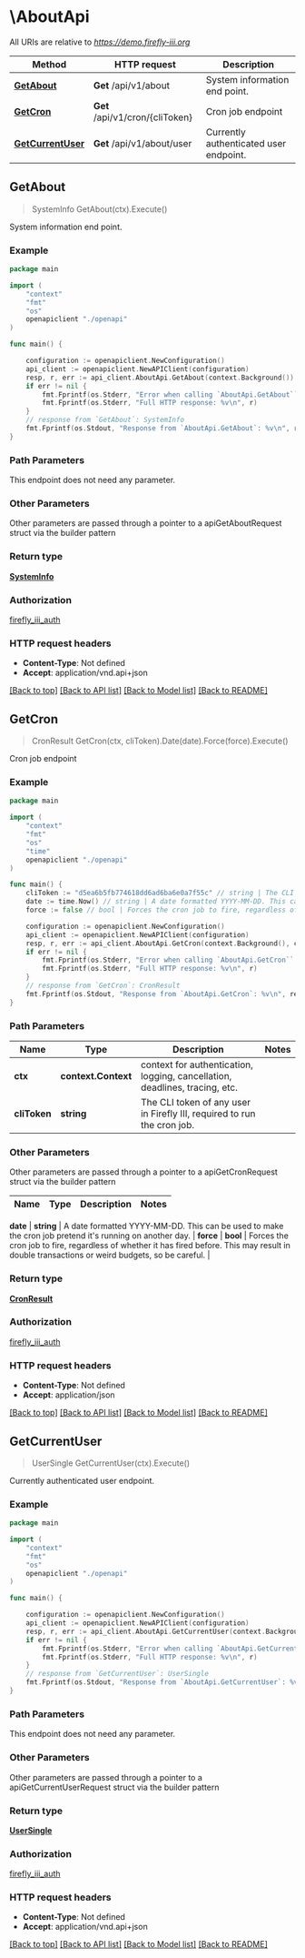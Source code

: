 # \AboutApi

All URIs are relative to *https://demo.firefly-iii.org*

Method | HTTP request | Description
------------- | ------------- | -------------
[**GetAbout**](AboutApi.md#GetAbout) | **Get** /api/v1/about | System information end point.
[**GetCron**](AboutApi.md#GetCron) | **Get** /api/v1/cron/{cliToken} | Cron job endpoint
[**GetCurrentUser**](AboutApi.md#GetCurrentUser) | **Get** /api/v1/about/user | Currently authenticated user endpoint.



## GetAbout

> SystemInfo GetAbout(ctx).Execute()

System information end point.



### Example

```go
package main

import (
    "context"
    "fmt"
    "os"
    openapiclient "./openapi"
)

func main() {

    configuration := openapiclient.NewConfiguration()
    api_client := openapiclient.NewAPIClient(configuration)
    resp, r, err := api_client.AboutApi.GetAbout(context.Background()).Execute()
    if err != nil {
        fmt.Fprintf(os.Stderr, "Error when calling `AboutApi.GetAbout``: %v\n", err)
        fmt.Fprintf(os.Stderr, "Full HTTP response: %v\n", r)
    }
    // response from `GetAbout`: SystemInfo
    fmt.Fprintf(os.Stdout, "Response from `AboutApi.GetAbout`: %v\n", resp)
}
```

### Path Parameters

This endpoint does not need any parameter.

### Other Parameters

Other parameters are passed through a pointer to a apiGetAboutRequest struct via the builder pattern


### Return type

[**SystemInfo**](SystemInfo.md)

### Authorization

[firefly_iii_auth](../README.md#firefly_iii_auth)

### HTTP request headers

- **Content-Type**: Not defined
- **Accept**: application/vnd.api+json

[[Back to top]](#) [[Back to API list]](../README.md#documentation-for-api-endpoints)
[[Back to Model list]](../README.md#documentation-for-models)
[[Back to README]](../README.md)


## GetCron

> CronResult GetCron(ctx, cliToken).Date(date).Force(force).Execute()

Cron job endpoint



### Example

```go
package main

import (
    "context"
    "fmt"
    "os"
    "time"
    openapiclient "./openapi"
)

func main() {
    cliToken := "d5ea6b5fb774618dd6ad6ba6e0a7f55c" // string | The CLI token of any user in Firefly III, required to run the cron job.
    date := time.Now() // string | A date formatted YYYY-MM-DD. This can be used to make the cron job pretend it's running on another day.  (optional)
    force := false // bool | Forces the cron job to fire, regardless of whether it has fired before. This may result in double transactions or weird budgets, so be careful.  (optional)

    configuration := openapiclient.NewConfiguration()
    api_client := openapiclient.NewAPIClient(configuration)
    resp, r, err := api_client.AboutApi.GetCron(context.Background(), cliToken).Date(date).Force(force).Execute()
    if err != nil {
        fmt.Fprintf(os.Stderr, "Error when calling `AboutApi.GetCron``: %v\n", err)
        fmt.Fprintf(os.Stderr, "Full HTTP response: %v\n", r)
    }
    // response from `GetCron`: CronResult
    fmt.Fprintf(os.Stdout, "Response from `AboutApi.GetCron`: %v\n", resp)
}
```

### Path Parameters


Name | Type | Description  | Notes
------------- | ------------- | ------------- | -------------
**ctx** | **context.Context** | context for authentication, logging, cancellation, deadlines, tracing, etc.
**cliToken** | **string** | The CLI token of any user in Firefly III, required to run the cron job. | 

### Other Parameters

Other parameters are passed through a pointer to a apiGetCronRequest struct via the builder pattern


Name | Type | Description  | Notes
------------- | ------------- | ------------- | -------------

 **date** | **string** | A date formatted YYYY-MM-DD. This can be used to make the cron job pretend it&#39;s running on another day.  | 
 **force** | **bool** | Forces the cron job to fire, regardless of whether it has fired before. This may result in double transactions or weird budgets, so be careful.  | 

### Return type

[**CronResult**](CronResult.md)

### Authorization

[firefly_iii_auth](../README.md#firefly_iii_auth)

### HTTP request headers

- **Content-Type**: Not defined
- **Accept**: application/json

[[Back to top]](#) [[Back to API list]](../README.md#documentation-for-api-endpoints)
[[Back to Model list]](../README.md#documentation-for-models)
[[Back to README]](../README.md)


## GetCurrentUser

> UserSingle GetCurrentUser(ctx).Execute()

Currently authenticated user endpoint.



### Example

```go
package main

import (
    "context"
    "fmt"
    "os"
    openapiclient "./openapi"
)

func main() {

    configuration := openapiclient.NewConfiguration()
    api_client := openapiclient.NewAPIClient(configuration)
    resp, r, err := api_client.AboutApi.GetCurrentUser(context.Background()).Execute()
    if err != nil {
        fmt.Fprintf(os.Stderr, "Error when calling `AboutApi.GetCurrentUser``: %v\n", err)
        fmt.Fprintf(os.Stderr, "Full HTTP response: %v\n", r)
    }
    // response from `GetCurrentUser`: UserSingle
    fmt.Fprintf(os.Stdout, "Response from `AboutApi.GetCurrentUser`: %v\n", resp)
}
```

### Path Parameters

This endpoint does not need any parameter.

### Other Parameters

Other parameters are passed through a pointer to a apiGetCurrentUserRequest struct via the builder pattern


### Return type

[**UserSingle**](UserSingle.md)

### Authorization

[firefly_iii_auth](../README.md#firefly_iii_auth)

### HTTP request headers

- **Content-Type**: Not defined
- **Accept**: application/vnd.api+json

[[Back to top]](#) [[Back to API list]](../README.md#documentation-for-api-endpoints)
[[Back to Model list]](../README.md#documentation-for-models)
[[Back to README]](../README.md)

